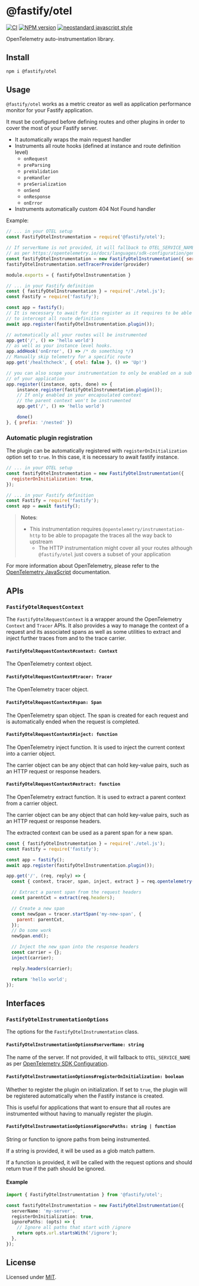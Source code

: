 # @fastify/otel

[![CI](https://github.com/fastify/otel/actions/workflows/ci.yml/badge.svg?branch=main)](https://github.com/fastify/otel/actions/workflows/ci.yml)
[![NPM version](https://img.shields.io/npm/v/@fastify/otel.svg?style=flat)](https://www.npmjs.com/package/@fastify/otel)
[![neostandard javascript style](https://img.shields.io/badge/code_style-neostandard-brightgreen?style=flat)](https://github.com/neostandard/neostandard)

OpenTelemetry auto-instrumentation library.

## Install

```sh
npm i @fastify/otel
```

## Usage

`@fastify/otel` works as a metric creator as well as application performance monitor for your Fastify application.

It must be configured before defining routes and other plugins in order to cover the most of your Fastify server.

- It automatically wraps the main request handler
- Instruments all route hooks (defined at instance and route definition level)
  - `onRequest`
  - `preParsing`
  - `preValidation`
  - `preHandler`
  - `preSerialization`
  - `onSend`
  - `onResponse`
  - `onError`
- Instruments automatically custom 404 Not Found handler

Example:

```js
// ... in your OTEL setup
const FastifyOtelInstrumentation = require('@fastify/otel');

// If serverName is not provided, it will fallback to OTEL_SERVICE_NAME
// as per https://opentelemetry.io/docs/languages/sdk-configuration/general/.
const fastifyOtelInstrumentation = new FastifyOtelInstrumentation({ servername: '<yourCustomApplicationName>' });
fastifyOtelInstrumentation.setTracerProvider(provider)

module.exports = { fastifyOtelInstrumentation }

// ... in your Fastify definition
const { fastifyOtelInstrumentation } = require('./otel.js');
const Fastify = require('fastify');

const app = fastify();
// It is necessary to await for its register as it requires to be able
// to intercept all route definitions
await app.register(fastifyOtelInstrumentation.plugin());

// automatically all your routes will be instrumented
app.get('/', () => 'hello world')
// as well as your instance level hooks.
app.addHook('onError', () => /* do something */)
// Manually skip telemetry for a specific route
app.get('/healthcheck', { otel: false }, () => 'Up!')

// you can also scope your instrumentation to only be enabled on a sub context
// of your application
app.register((instance, opts, done) => {
    instance.register(fastifyOtelInstrumentation.plugin());
    // If only enabled in your encapsulated context
    // the parent context won't be instrumented
    app.get('/', () => 'hello world')

    done()
}, { prefix: '/nested' })
```

### Automatic plugin registration

The plugin can be automatically registered with `registerOnInitialization` option set to `true`.
In this case, it is necessary to await fastify instance.

```js
// ... in your OTEL setup
const fastifyOtelInstrumentation = new FastifyOtelInstrumentation({
  registerOnInitialization: true,
});

// ... in your Fastify definition
const Fastify = require('fastify');
const app = await fastify();
```

> **Notes**:
>
> - This instrumentation requires `@opentelemetry/instrumentation-http` to be able to propagate the traces all the way back to upstream
>   - The HTTP instrumentation might cover all your routes although `@fastify/otel` just covers a subset of your application

For more information about OpenTelemetry, please refer to the [OpenTelemetry JavaScript](https://opentelemetry.io/docs/languages/js/) documentation.

## APIs

### `FastifyOtelRequestContext`

The `FastifyOtelRequestContext` is a wrapper around the OpenTelemetry `Context` and `Tracer` APIs. It also provides a way to manage the context of a request and its associated spans as well as some utilities to extract and inject further traces from and to the trace carrier.

#### `FastifyOtelRequestContext#context: Context`
The OpenTelemetry context object.

#### `FastifyOtelRequestContext#tracer: Tracer`
The OpenTelemetry tracer object.

#### `FastifyOtelRequestContext#span: Span`
The OpenTelemetry span object.
The span is created for each request and is automatically ended when the request is completed.

#### `FastifyOtelRequestContext#inject: function`
The OpenTelemetry inject function. It is used to inject the current context into a carrier object.

The carrier object can be any object that can hold key-value pairs, such as an HTTP request or response headers.

#### `FastifyOtelRequestContext#extract: function`
The OpenTelemetry extract function. It is used to extract a parent context from a carrier object.

The carrier object can be any object that can hold key-value pairs, such as an HTTP request or response headers.

The extracted context can be used as a parent span for a new span.

```js
const { fastifyOtelInstrumentation } = require('./otel.js');
const Fastify = require('fastify');

const app = fastify();
await app.register(fastifyOtelInstrumentation.plugin());

app.get('/', (req, reply) => {
  const { context, tracer, span, inject, extract } = req.opentelemetry();

  // Extract a parent span from the request headers
  const parentCxt = extract(req.headers);

  // Create a new span
  const newSpan = tracer.startSpan('my-new-span', {
    parent: parentCxt,
  });
  // Do some work
  newSpan.end();

  // Inject the new span into the response headers
  const carrier = {};
  inject(carrier);

  reply.headers(carrier);

  return 'hello world';
});
```

## Interfaces

### `FastifyOtelInstrumentationOptions`

The options for the `FastifyOtelInstrumentation` class.

#### `FastifyOtelInstrumentationOptions#serverName: string`

The name of the server. If not provided, it will fallback to `OTEL_SERVICE_NAME` as per [OpenTelemetry SDK Configuration](https://opentelemetry.io/docs/languages/sdk-configuration/general/).

#### `FastifyOtelInstrumentationOptions#registerOnInitialization: boolean`

Whether to register the plugin on initialization. If set to `true`, the plugin will be registered automatically when the Fastify instance is created.

This is useful for applications that want to ensure that all routes are instrumented without having to manually register the plugin.

#### `FastifyOtelInstrumentationOptions#ignorePaths: string | function`

String or function to ignore paths from being instrumented.

If a string is provided, it will be used as a glob match pattern.

If a function is provided, it will be called with the request options and should return true if the path should be ignored.

#### Example

```ts
import { FastifyOtelInstrumentation } from '@fastify/otel';

const fastifyOtelInstrumentation = new FastifyOtelInstrumentation({
  serverName: 'my-server',
  registerOnInitialization: true,
  ignorePaths: (opts) => {
    // Ignore all paths that start with /ignore
    return opts.url.startsWith('/ignore');
  },
});
```

## License

Licensed under [MIT](./LICENSE).
